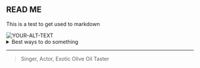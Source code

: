 ## READ ME
This is a test to get used to markdown


<picture>
 <source media="(prefers-color-scheme: dark)" srcset="https://cdn-images.dzcdn.net/images/artist/1503efaa22185f4c42f5c8ac469870c0/1900x1900-000000-81-0-0.jpg">
 <source media="(prefers-color-scheme: light)" srcset="https://cdn-images.dzcdn.net/images/artist/1503efaa22185f4c42f5c8ac469870c0/1900x1900-000000-81-0-0.jpg">
 <img alt="YOUR-ALT-TEXT" src="Action Bronson Screaming">
</picture>


<details>
<summary> Best ways to do something</summary>

 | Rank | THING-TO-RANK |
|-----:|---------------|
|     1|Placeholder    |
|     2|Placeholder 2  |
|     3|Placeholder 3  |


 
</details>


---
>Singer, Actor, Exotic Olive Oil Taster
